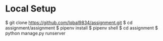 # Local Setup
$ git clone https://github.com/Iqbal9834/assignment.git
$ cd assignment/assignment
$ pipenv install
$ pipenv shell
$ cd assignment
$ python manage.py runserver
